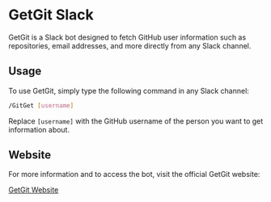 # GetGit Slack  
GetGit is a Slack bot designed to fetch GitHub user information such as repositories, email addresses, and more directly from any Slack channel. 

## Usage

To use GetGit, simply type the following command in any Slack channel:
```bash
/GitGet [username]
```
Replace `[username]` with the GitHub username of the person you want to get information about.

## Website

For more information and to access the bot, visit the official GetGit website:

[GetGit Website](https://hazik-khalid.github.io/GetGit/public/)


